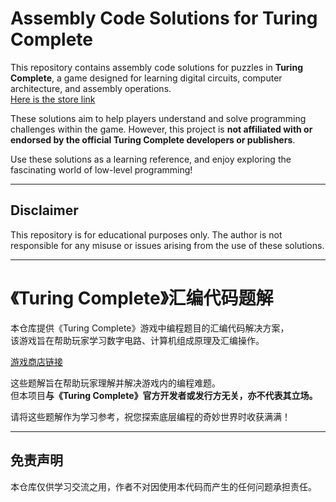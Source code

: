# Assembly Code Solutions for Turing Complete  

This repository contains assembly code solutions for puzzles in **Turing Complete**, a game designed for learning digital circuits, computer architecture, and assembly operations.  
[Here is the store link](https://store.steampowered.com/app/1444480/Turing_Complete/)

These solutions aim to help players understand and solve programming challenges within the game. However, this project is **not affiliated with or endorsed by the official Turing Complete developers or publishers**.  

Use these solutions as a learning reference, and enjoy exploring the fascinating world of low-level programming!  

---

## Disclaimer  

This repository is for educational purposes only. The author is not responsible for any misuse or issues arising from the use of these solutions.  

---

# 《Turing Complete》汇编代码题解

本仓库提供《Turing Complete》游戏中编程题目的汇编代码解决方案，  
该游戏旨在帮助玩家学习数字电路、计算机组成原理及汇编操作。  

[游戏商店链接](https://store.steampowered.com/app/1444480/Turing_Complete/)

这些题解旨在帮助玩家理解并解决游戏内的编程难题。  
但本项目**与《Turing Complete》官方开发者或发行方无关，亦不代表其立场。**  

请将这些题解作为学习参考，祝您探索底层编程的奇妙世界时收获满满！

---

## 免责声明  

本仓库仅供学习交流之用，作者不对因使用本代码而产生的任何问题承担责任。  

